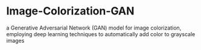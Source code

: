 # Image-Colorization-GAN
a Generative Adversarial Network (GAN) model for image colorization, employing deep learning techniques to automatically add color to grayscale images
